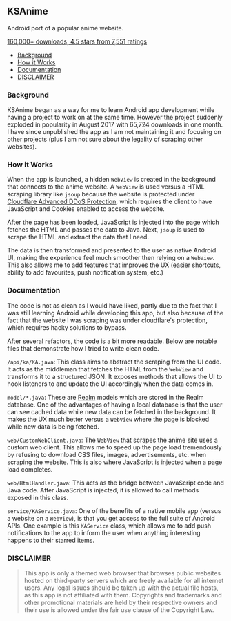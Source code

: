 ## KSAnime

Android port of a popular anime website.

[160,000+ downloads, 4.5 stars from 7,551 ratings](https://www.appbrain.com/app/ksanime/com.daose.ksanime)

- [Background](#background)
- [How it Works](#how-it-works)
- [Documentation](#documentation)
- [DISCLAIMER](#disclaimer)

### Background

KSAnime began as a way for me to learn Android app development while having a project to work on at the same time. However the project suddenly exploded in popularity in August 2017 with 65,724 downloads in one month. I have since unpublished the app as I am not maintaining it and focusing on other projects (plus I am not sure about the legality of scraping other websites).

### How it Works

When the app is launched, a hidden `WebView` is created in the background that connects to the anime website. A `WebView` is used versus a HTML scraping library like `jsoup` because the website is protected under [Cloudflare Advanced DDoS Protection](https://open.spotify.com/browse/featured), which requires the client to have JavaScript and Cookies enabled to access the website.

After the page has been loaded, JavaScript is injected into the page which fetches the HTML and passes the data to Java. Next, `jsoup` is used to scrape the HTML and extract the data that I need.

The data is then transformed and presented to the user as native Android UI, making the experience feel much smoother then relying on a `WebView`. This also allows me to add features that improves the UX (easier shortcuts, ability to add favourites, push notification system, etc.)

### Documentation

The code is not as clean as I would have liked, partly due to the fact that I was still learning Android while developing this app, but also because of the fact that the website I was scraping was under cloudflare's protection, which requires hacky solutions to bypass.

After several refactors, the code is a bit more readable. Below are notable files that demonstrate how I tried to write clean code.

`/api/ka/KA.java`: This class aims to abstract the scraping from the UI code. It acts as the middleman that fetches the HTML from the `WebView` and transforms it to a structured JSON. It exposes methods that allows the UI to hook listeners to and update the UI accordingly when the data comes in.

`model/*.java`: These are [Realm](https://realm.io) models which are stored in the Realm database. One of the advantages of having a local database is that the user can see cached data while new data can be fetched in the background. It makes the UX much better versus a `WebView` where the page is blocked while new data is being fetched.

`web/CustomWebClient.java`: The `WebView` that scrapes the anime site uses a custom web client. This allows me to speed up the page load tremendously by refusing to download CSS files, images, advertisements, etc. when scraping the website. This is also where JavaScript is injected when a page load completes.

`web/HtmlHandler.java`: This acts as the bridge between JavaScript code and Java code. After JavaScript is injected, it is allowed to call methods exposed in this class.

`service/KAService.java`: One of the benefits of a native mobile app (versus a website on a `WebView`), is that you get access to the full suite of Android APIs. One example is this `KAService` class, which allows me to add push notifications to the app to inform the user when anything interesting happens to their starred items.

### DISCLAIMER

>This app is only a themed web browser that browses public websites hosted on third-party servers which are freely available for all internet users. Any legal issues should be taken up with the actual file hosts, as this app is not affiliated with them. Copyrights and trademarks and other promotional materials are held by their respective owners and their use is allowed under the fair use clause of the Copyright Law.
